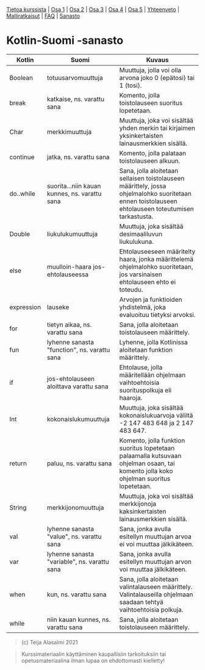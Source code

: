 [Tietoa kurssista](README.md) | [Osa 1](osa-1.md) | [Osa 2](osa-2.md) | [Osa 3](osa-3.md) | [Osa 4](osa-4.md) | [Osa 5](osa-5.md) | [Yhteenveto](yhteenveto.md) | [Malliratkaisut](malliratkaisut/malliratkaisut.md) | [FAQ](faq.md) | [Sanasto](sanasto.md)

# Kotlin-Suomi -sanasto

| Kotlin                 | Suomi                   | Kuvaus |
| -----------------------|-------------------------|------- |
| Boolean                | totuusarvomuuttuja | Muuttuja, jolla voi olla arvona joko 0 (epätosi) tai 1 (tosi). |
| break                  | katkaise, ns. varattu sana | Komento, jolla toistolauseen suoritus lopetetaan. |
| Char                   | merkkimuuttuja | Muuttuja, joka voi sisältää yhden merkin tai kirjaimen yksinkertaisten lainausmerkkien sisällä. |
| continue               | jatka, ns. varattu sana | Komento, jolla palataan toistolauseen alkuun. |
| do..while              | suorita...niin kauan kunnes, ns. varattu sana | Sana, jolla aloitetaan sellaisen toistolauseen määrittely, jossa ohjelmalohko suoritetaan ennen toistolauseen ehtolauseen toteutumisen tarkastusta. |
| Double                 | liukulukumuuttuja |  Muuttuja, joka sisältää desimaaliluvun liukulukuna. |
| else                   | muulloin-haara jos-ehtolauseessa | Ehtolauseeseen määritelty haara, jonka määrittelemä ohjelmalohko suoritetaan, jos varsinaisen ehtolauseen ehto ei toteudu. |
| expression | lauseke | Arvojen ja funktioiden yhdistelmä, joka evaluoituu tietyksi arvoksi. |
| for                    | tietyn aikaa, ns. varattu sana | Sana, jolla aloitetaan toistolauseen määrittely. |
| fun                    | lyhenne sanasta "function", ns. varattu sana | Lyhenne, jolla Kotlinissa aloitetaan funktion määrittely. |
| if                     | jos-ehtolauseen aloittava varattu sana | Ehtolause, jolla määritellään ohjelmaan vaihtoehtoisia suorituspolkuja eli haaroja. |
| Int                    | kokonaislukumuuttuja | Muuttuja, joka sisältää kokonaislukuarvoja väliltä -2 147 483 648 ja 2 147 483 647. |
| return                 | paluu, ns. varattu sana | Komento, jolla funktion suoritus lopetetaan palaamalla kutsuvaan ohjelman osaan, tai komento jolla koko ohjelman suoritus lopetetaan. |
| String                 | merkkijonomuuttuja | Muuttuja, joka voi sisältää merkkijonoja kaksinkertaisten lainausmerkkien sisällä. |
| val                    | lyhenne sanasta "value", ns. varattu sana | Sana, jonka avulla esitellyn muuttujan arvoa ei voi muuttaa jälkikäteen. |
| var                    | lyhenne sanasta "variable", ns. varattu sana | Sana, jonka avulla esitellyn muuttujan arvon voi muuttaa jälkikäteen. |
| when                   | kun, ns. varattu sana | Sana, jolla aloitetaan valintalauseen määrittely. Valintalauseilla ohjelmaan saadaan tehtyä vaihtoehtoisia polkuja. |
| while                  | niin kauan kunnes, ns. varattu sana | Sana, jolla aloitetaan toistolauseen määrittely. |

> (c) Teija Alasalmi 2021

> Kurssimateriaalin käyttäminen kaupallisiin tarkoituksiin tai opetusmateriaalina ilman lupaa on ehdottomasti kielletty!